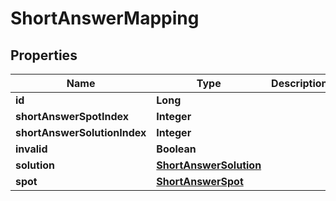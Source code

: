 

# ShortAnswerMapping


## Properties

| Name | Type | Description | Notes |
|------------ | ------------- | ------------- | -------------|
|**id** | **Long** |  |  [optional] |
|**shortAnswerSpotIndex** | **Integer** |  |  [optional] |
|**shortAnswerSolutionIndex** | **Integer** |  |  [optional] |
|**invalid** | **Boolean** |  |  [optional] |
|**solution** | [**ShortAnswerSolution**](ShortAnswerSolution.md) |  |  [optional] |
|**spot** | [**ShortAnswerSpot**](ShortAnswerSpot.md) |  |  [optional] |




